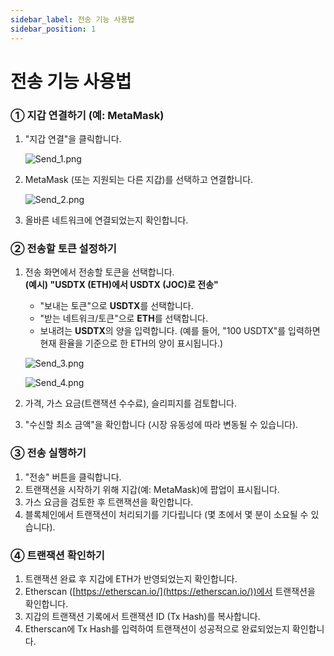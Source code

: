 ```yaml
---
sidebar_label: 전송 기능 사용법
sidebar_position: 1
---
```


# 전송 기능 사용법

### **① 지갑 연결하기 (예: MetaMask)**

1. "지갑 연결"을 클릭합니다.
    
    ![Send_1.png](/img/docs/Send_1.png)
    
2. MetaMask (또는 지원되는 다른 지갑)를 선택하고 연결합니다.
    
    ![Send_2.png](/img/docs/Send_2.png)
    
3. 올바른 네트워크에 연결되었는지 확인합니다.

### **② 전송할 토큰 설정하기**

1. 전송 화면에서 전송할 토큰을 선택합니다.  
   **(예시) "USDTX (ETH)에서 USDTX (JOC)로 전송"**  
   - "보내는 토큰"으로 **USDTX**를 선택합니다.  
   - "받는 네트워크/토큰"으로 **ETH**를 선택합니다.  
   - 보내려는 **USDTX**의 양을 입력합니다. (예를 들어, "100 USDTX"를 입력하면 현재 환율을 기준으로 한 ETH의 양이 표시됩니다.)
    
    ![Send_3.png](/img/docs/Send_3.png)

    ![Send_4.png](/img/docs/Send_4.png)
        
2. 가격, 가스 요금(트랜잭션 수수료), 슬리피지를 검토합니다.  
3. "수신할 최소 금액"을 확인합니다 (시장 유동성에 따라 변동될 수 있습니다).

### **③ 전송 실행하기**

1. "전송" 버튼을 클릭합니다.  
2. 트랜잭션을 시작하기 위해 지갑(예: MetaMask)에 팝업이 표시됩니다.  
3. 가스 요금을 검토한 후 트랜잭션을 확인합니다.  
4. 블록체인에서 트랜잭션이 처리되기를 기다립니다 (몇 초에서 몇 분이 소요될 수 있습니다).

### **④ 트랜잭션 확인하기**

1. 트랜잭션 완료 후 지갑에 ETH가 반영되었는지 확인합니다.  
2. Etherscan ([https://etherscan.io/](https://etherscan.io/))에서 트랜잭션을 확인합니다.  
3. 지갑의 트랜잭션 기록에서 트랜잭션 ID (Tx Hash)를 복사합니다.  
4. Etherscan에 Tx Hash를 입력하여 트랜잭션이 성공적으로 완료되었는지 확인합니다.